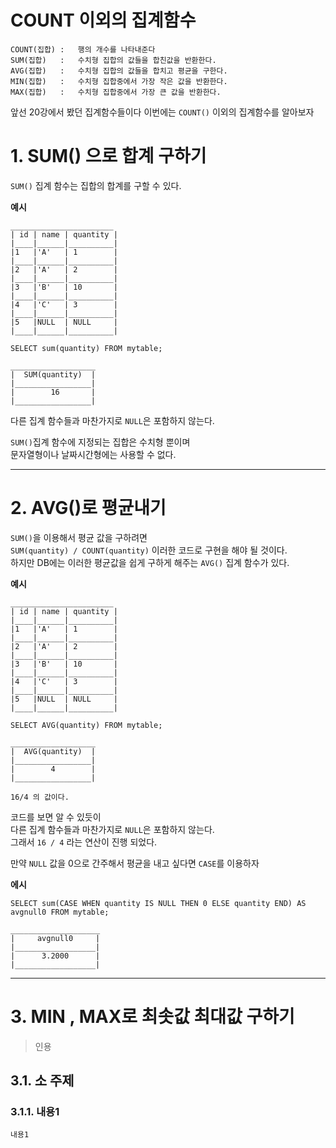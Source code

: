 COUNT 이외의 집계함수
=======================
```
COUNT(집합) :   행의 개수를 나타내준다
SUM(집합)   :   수치형 집합의 값들을 합친값을 반환한다. 
AVG(집합)   :   수치형 집합의 값들을 합치고 평균을 구한다.
MIN(집합)   :   수치형 집합중에서 가장 작은 값을 반환한다.
MAX(집합)   :   수치형 집합중에서 가장 큰 값을 반환한다.
```
앞선 20강에서 봤던 집계함수들이다 이번에는 ```COUNT()``` 이외의 집계함수를 알아보자
  
# 1. SUM() 으로 합계 구하기
```SUM()``` 집계 함수는 집합의 합계를 구할 수 있다.  
  
**예시**
```
_______________________
| id | name | quantity |
|____|______|__________|
|1   |'A'   | 1        |
|____|______|__________|
|2   |'A'   | 2        |
|____|______|__________|
|3   |'B'   | 10       |
|____|______|__________|
|4   |'C'   | 3        |
|____|______|__________|
|5   |NULL  | NULL     |
|____|______|__________|

SELECT sum(quantity) FROM mytable; 
```
```
___________________
|  SUM(quantity)  |
|_________________|
|        16       |
|_________________|
```
다른 집계 함수들과 마찬가지로 ```NULL```은 포함하지 않는다.  
  
```SUM()```집계 함수에 지정되는 집합은 수치형 뿐이며  
문자열형이나 날짜시간형에는 사용할 수 없다.

***
# 2. AVG()로 평균내기
```SUM()```을 이용해서 평균 값을 구하려면   
```SUM(quantity) / COUNT(quantity)``` 이러한 코드로 구현을 해야 될 것이다.   
하지만 DB에는 이러한 평균값을 쉽게 구하게 해주는 ```AVG()``` 집계 함수가 있다.  
  
**예시**
```
_______________________
| id | name | quantity |
|____|______|__________|
|1   |'A'   | 1        |
|____|______|__________|
|2   |'A'   | 2        |
|____|______|__________|
|3   |'B'   | 10       |
|____|______|__________|
|4   |'C'   | 3        |
|____|______|__________|
|5   |NULL  | NULL     |
|____|______|__________|

SELECT AVG(quantity) FROM mytable; 
```
```
___________________
|  AVG(quantity)  |
|_________________|
|        4        |
|_________________|

16/4 의 값이다.
```
코드를 보면 알 수 있듯이  
다른 집계 함수들과 마찬가지로 ```NULL```은 포함하지 않는다.    
그래서 ```16 / 4``` 라는 연산이 진행 되었다.
  
만약 ```NULL``` 값을 0으로 간주해서 평균을 내고 싶다면 ```CASE```를 이용하자  
  
**에시**
```
SELECT sum(CASE WHEN quantity IS NULL THEN 0 ELSE quantity END) AS avgnull0 FROM mytable; 

____________________
|     avgnull0     |
|__________________|
|      3.2000      |
|__________________|

```

***
# 3. MIN , MAX로 최솟값 최대값 구하기
> 인용
## 3.1. 소 주제
### 3.1.1. 내용1
```
내용1
```
